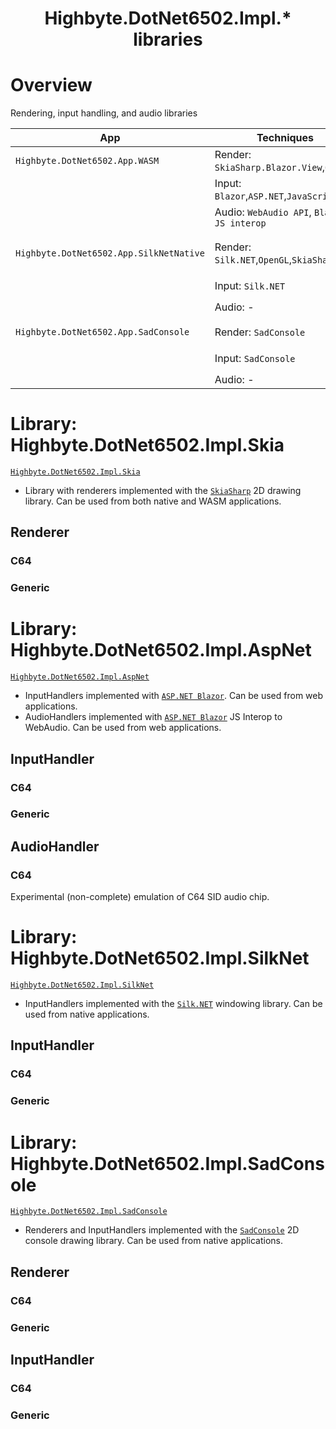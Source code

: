 <h1 align="center">Highbyte.DotNet6502.Impl.* libraries</h1>

# Overview
Rendering, input handling, and audio libraries

| App                                  | Techniques                                  | Implementation libraries                      | C64     | Generic |
| ------------------------------------ | ------------------------------------------- | --------------------------------------------- | :---:   | :---:   |
| `Highbyte.DotNet6502.App.WASM`   | Render: `SkiaSharp.Blazor.View`,`OpenGL`    | Render: `Highbyte.DotNet6502.Impl.Skia`       | x       | x       |
|                                      | Input:  `Blazor`,`ASP.NET`,`JavaScript`     | Input:  `Highbyte.DotNet6502.Impl.AspNet`     | x       | x       |
|                                      | Audio:  `WebAudio API`, `Blazor JS interop` | Audio:  `Highbyte.DotNet6502.Impl.AspNet`     | x       |         |
|                                      |                                             |                                               |         |         |
| `Highbyte.DotNet6502.App.SilkNetNative` | Render: `Silk.NET`,`OpenGL`,`SkiaSharp`     | Render: `Highbyte.DotNet6502.Impl.Skia`, `Highbyte.DotNet6502.Impl.OpenGl`       | x       | x       |
|                                      | Input:  `Silk.NET`                          | Input:  `Highbyte.DotNet6502.Impl.SilkNet`    | x       | x       |
|                                      | Audio:  -                                   | Audio:  -                                     |         |         |
|                                      |                                             |                                               |         |         |
| `Highbyte.DotNet6502.App.SadConsole` | Render: `SadConsole`                        | Render: `Highbyte.DotNet6502.Impl.SadConsole` | x       | x       |
|                                      | Input:  `SadConsole`                        | Input:  `Highbyte.DotNet6502.Impl.SadConsole` | x       | x       |
|                                      | Audio:  -                                   | Audio:  -                                     |         |         |

# Library: Highbyte.DotNet6502.Impl.Skia

[```Highbyte.DotNet6502.Impl.Skia```](#HighbyteDotNet6502ImplSkia)
- Library with renderers implemented with the [```SkiaSharp```](https://github.com/mono/SkiaSharp) 2D drawing library. Can be used from both native and WASM applications.

## Renderer
### C64
### Generic

# Library: Highbyte.DotNet6502.Impl.AspNet

[```Highbyte.DotNet6502.Impl.AspNet```](#HighbyteDotNet6502ImplAspNet)
- InputHandlers implemented with [```ASP.NET Blazor```](https://dotnet.microsoft.com/en-us/apps/aspnet/web-apps/blazor). Can be used from web applications.
- AudioHandlers implemented with [```ASP.NET Blazor```](https://dotnet.microsoft.com/en-us/apps/aspnet/web-apps/blazor) JS Interop to WebAudio. Can be used from web applications.

## InputHandler
### C64
### Generic

## AudioHandler
### C64
Experimental (non-complete) emulation of C64 SID audio chip.

# Library: Highbyte.DotNet6502.Impl.SilkNet

[```Highbyte.DotNet6502.Impl.SilkNet```](#HighbyteDotNet6502ImplSilkNet)
- InputHandlers implemented with the [```Silk.NET```](https://github.com/dotnet/Silk.NET) windowing library. Can be used from native applications.

## InputHandler
### C64
### Generic

# Library: Highbyte.DotNet6502.Impl.SadConsole

[```Highbyte.DotNet6502.Impl.SadConsole```](#HighbyteDotNet6502ImplSadConsole)
- Renderers and InputHandlers implemented with the [```SadConsole```](https://github.com/Thraka/SadConsole) 2D console drawing library. Can be used from native applications.

## Renderer
### C64
### Generic

## InputHandler
### C64
### Generic